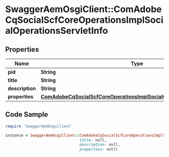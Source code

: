 # SwaggerAemOsgiClient::ComAdobeCqSocialScfCoreOperationsImplSocialOperationsServletInfo

## Properties

Name | Type | Description | Notes
------------ | ------------- | ------------- | -------------
**pid** | **String** |  | [optional] 
**title** | **String** |  | [optional] 
**description** | **String** |  | [optional] 
**properties** | [**ComAdobeCqSocialScfCoreOperationsImplSocialOperationsServletProperties**](ComAdobeCqSocialScfCoreOperationsImplSocialOperationsServletProperties.md) |  | [optional] 

## Code Sample

```ruby
require 'SwaggerAemOsgiClient'

instance = SwaggerAemOsgiClient::ComAdobeCqSocialScfCoreOperationsImplSocialOperationsServletInfo.new(pid: null,
                                 title: null,
                                 description: null,
                                 properties: null)
```


